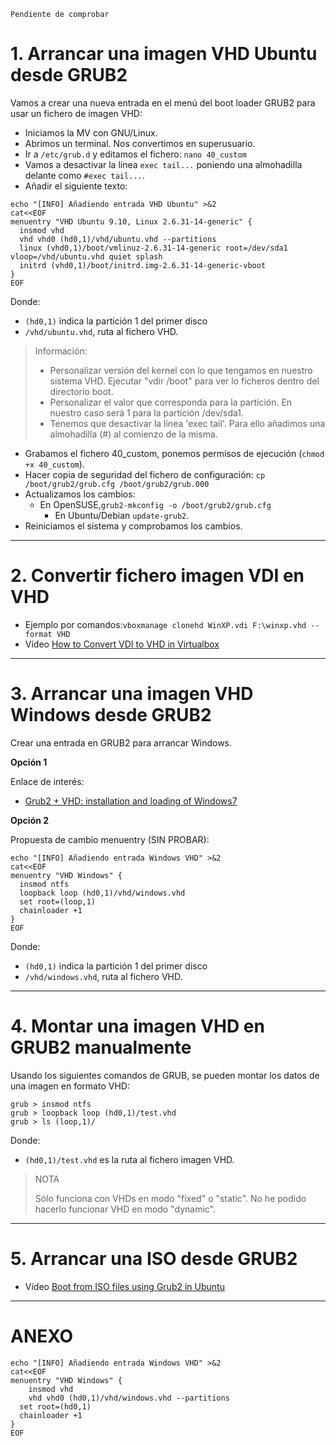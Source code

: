 
```
Pendiente de comprobar
```

# 1. Arrancar una imagen VHD Ubuntu desde GRUB2

Vamos a crear una nueva entrada en el menú del boot loader GRUB2 para usar un fichero de imagen VHD:
* Iniciamos la MV con GNU/Linux.
* Abrimos un terminal. Nos convertimos en superusuario.
* Ir a `/etc/grub.d` y editamos el fichero: `nano 40_custom`
* Vamos a desactivar la línea `exec tail...` poniendo una almohadilla delante como `#exec tail...`.
* Añadir el siguiente texto:

```
echo "[INFO] Añadiendo entrada VHD Ubuntu" >&2
cat<<EOF
menuentry "VHD Ubuntu 9.10, Linux 2.6.31-14-generic" {
  insmod vhd
  vhd vhd0 (hd0,1)/vhd/ubuntu.vhd --partitions
  linux (vhd0,1)/boot/vmlinuz-2.6.31-14-generic root=/dev/sda1 vloop=/vhd/ubuntu.vhd quiet splash
  initrd (vhd0,1)/boot/initrd.img-2.6.31-14-generic-vboot
}
EOF
```

Donde:
* `(hd0,1)` indica la partición 1 del primer disco
* `/vhd/ubuntu.vhd`, ruta al fichero VHD.

> Información:
> * Personalizar versión del kernel con lo que tengamos en nuestro sistema VHD. Ejecutar "vdir /boot" para ver lo ficheros dentro del directorio boot.
> * Personalizar el valor que corresponda para la partición. En nuestro caso será 1 para la partición /dev/sda1.
> * Tenemos que desactivar la línea 'exec tail'. Para ello añadimos una almohadilla (#) al comienzo de la misma.

* Grabamos el fichero 40_custom, ponemos permisos de ejecución (`chmod +x 40_custom`).
* Hacer copia de seguridad del fichero de configuración: `cp /boot/grub2/grub.cfg /boot/grub2/grub.000`
* Actualizamos los cambios:  
   * En OpenSUSE,`grub2-mkconfig -o /boot/grub2/grub.cfg`
	 * En Ubuntu/Debian `update-grub2`.
* Reiniciamos el sistema y comprobamos los cambios.

---

# 2. Convertir fichero imagen VDI en VHD

* Ejemplo por comandos:`vboxmanage clonehd WinXP.vdi F:\winxp.vhd --format VHD`
* Vídeo [How to Convert VDI to VHD in Virtualbox ](https://www.youtube.com/watch?v=DraC0YmJUas)

---

# 3. Arrancar una imagen VHD Windows desde GRUB2

Crear una entrada en GRUB2 para arrancar Windows.

**Opción 1**

Enlace de interés:
* [Grub2 + VHD: installation and loading of Windows7](http://developers-club.com/posts/228641/)

**Opción 2**

Propuesta de cambio menuentry (SIN PROBAR):
```
echo "[INFO] Añadiendo entrada Windows VHD" >&2
cat<<EOF
menuentry "VHD Windows" {
  insmod ntfs
  loopback loop (hd0,1)/vhd/windows.vhd
  set root=(loop,1)
  chainloader +1
}
EOF
```

Donde:
* `(hd0,1)` indica la partición 1 del primer disco
* `/vhd/windows.vhd`, ruta al fichero VHD.

---

# 4. Montar una imagen VHD en GRUB2 manualmente

Usando los siguientes comandos de GRUB, se pueden montar los datos de una imagen en formato VHD:

```
grub > insmod ntfs
grub > loopback loop (hd0,1)/test.vhd
grub > ls (loop,1)/
```

Donde:
* `(hd0,1)/test.vhd` es la ruta al fichero imagen VHD.

> NOTA
>
> Sólo funciona con VHDs en modo "fixed" o "static".
> No he podido hacerlo funcionar VHD en modo "dynamic".
>

---

# 5. Arrancar una ISO desde GRUB2

* Vídeo [Boot from ISO files using Grub2 in Ubuntu](https://www.youtube.com/watch?v=Z35zyDpMIMM)

---

# ANEXO

```
echo "[INFO] Añadiendo entrada Windows VHD" >&2
cat<<EOF
menuentry "VHD Windows" {
	insmod vhd
	vhd vhd0 (hd0,1)/vhd/windows.vhd --partitions
  set root=(hd0,1)
  chainloader +1
}
EOF
```
